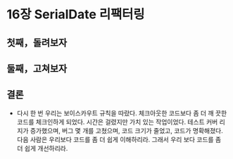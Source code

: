 # 16장 SerialDate 리팩터링

## 첫째，돌려보자

## 둘째，고쳐보자

## 결론

- 다시 한 번 우리는 보이스카우트 규칙을 따랐다. 체크아웃한 코드보다 좀 더 깨 끗한 코드를 체크인하게 되었다. 시간은 걸렸지만 가치 있는 작업이었다. 테스트 커버 리지가 증가했으며, 버그 몇 개를 고쳤으며, 코드 크기가 줄었고, 코드가 명확해졌다. 다음 사람은 우리보다 코드를 좀 더 쉽게 이해하리라. 그래서 우리 보다 코드를 좀 더 쉽게 개선하리라.

